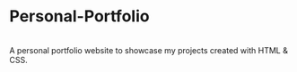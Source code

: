 # Personal-Portfolio
<br>
A personal portfolio website to showcase my projects created with HTML & CSS.
